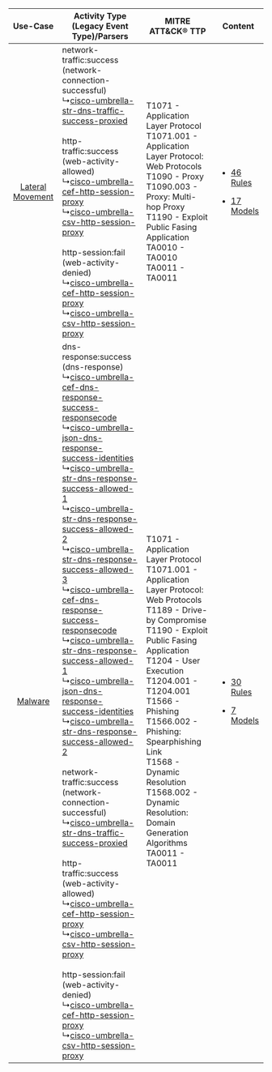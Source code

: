 |    Use-Case    | Activity Type (Legacy Event Type)/Parsers    | MITRE ATT&CK® TTP    | Content    |
|:----:| ---- | ---- | ---- |
| [Lateral Movement](../../../UseCases/uc_lateral_movement.md) |  network-traffic:success (network-connection-successful)<br> ↳[cisco-umbrella-str-dns-traffic-success-proxied](Ps/pC_ciscoumbrellastrdnstrafficsuccessproxied.md)<br><br> http-traffic:success (web-activity-allowed)<br> ↳[cisco-umbrella-cef-http-session-proxy](Ps/pC_ciscoumbrellacefhttpsessionproxy.md)<br> ↳[cisco-umbrella-csv-http-session-proxy](Ps/pC_ciscoumbrellacsvhttpsessionproxy.md)<br><br> http-session:fail (web-activity-denied)<br> ↳[cisco-umbrella-cef-http-session-proxy](Ps/pC_ciscoumbrellacefhttpsessionproxy.md)<br> ↳[cisco-umbrella-csv-http-session-proxy](Ps/pC_ciscoumbrellacsvhttpsessionproxy.md)<br>    | T1071 - Application Layer Protocol<br>T1071.001 - Application Layer Protocol: Web Protocols<br>T1090 - Proxy<br>T1090.003 - Proxy: Multi-hop Proxy<br>T1190 - Exploit Public Fasing Application<br>TA0010 - TA0010<br>TA0011 - TA0011<br>    | [<ul><li>46 Rules</li></ul><ul><li>17 Models</li></ul>](RM/r_m_cisco_cisco_cloud_security_Lateral_Movement.md) |
|          [Malware](../../../UseCases/uc_malware.md)          |  dns-response:success (dns-response)<br> ↳[cisco-umbrella-cef-dns-response-success-responsecode](Ps/pC_ciscoumbrellacefdnsresponsesuccessresponsecode.md)<br> ↳[cisco-umbrella-json-dns-response-success-identities](Ps/pC_ciscoumbrellajsondnsresponsesuccessidentities.md)<br> ↳[cisco-umbrella-str-dns-response-success-allowed-1](Ps/pC_ciscoumbrellastrdnsresponsesuccessallowed1.md)<br> ↳[cisco-umbrella-str-dns-response-success-allowed-2](Ps/pC_ciscoumbrellastrdnsresponsesuccessallowed2.md)<br> ↳[cisco-umbrella-str-dns-response-success-allowed-3](Ps/pC_ciscoumbrellastrdnsresponsesuccessallowed3.md)<br> ↳[cisco-umbrella-cef-dns-response-success-responsecode](Ps/pC_ciscoumbrellacefdnsresponsesuccessresponsecode.md)<br> ↳[cisco-umbrella-str-dns-response-success-allowed-1](Ps/pC_ciscoumbrellastrdnsresponsesuccessallowed1.md)<br> ↳[cisco-umbrella-json-dns-response-success-identities](Ps/pC_ciscoumbrellajsondnsresponsesuccessidentities.md)<br> ↳[cisco-umbrella-str-dns-response-success-allowed-2](Ps/pC_ciscoumbrellastrdnsresponsesuccessallowed2.md)<br><br> network-traffic:success (network-connection-successful)<br> ↳[cisco-umbrella-str-dns-traffic-success-proxied](Ps/pC_ciscoumbrellastrdnstrafficsuccessproxied.md)<br><br> http-traffic:success (web-activity-allowed)<br> ↳[cisco-umbrella-cef-http-session-proxy](Ps/pC_ciscoumbrellacefhttpsessionproxy.md)<br> ↳[cisco-umbrella-csv-http-session-proxy](Ps/pC_ciscoumbrellacsvhttpsessionproxy.md)<br><br> http-session:fail (web-activity-denied)<br> ↳[cisco-umbrella-cef-http-session-proxy](Ps/pC_ciscoumbrellacefhttpsessionproxy.md)<br> ↳[cisco-umbrella-csv-http-session-proxy](Ps/pC_ciscoumbrellacsvhttpsessionproxy.md)<br> | T1071 - Application Layer Protocol<br>T1071.001 - Application Layer Protocol: Web Protocols<br>T1189 - Drive-by Compromise<br>T1190 - Exploit Public Fasing Application<br>T1204 - User Execution<br>T1204.001 - T1204.001<br>T1566 - Phishing<br>T1566.002 - Phishing: Spearphishing Link<br>T1568 - Dynamic Resolution<br>T1568.002 - Dynamic Resolution: Domain Generation Algorithms<br>TA0011 - TA0011<br> | [<ul><li>30 Rules</li></ul><ul><li>7 Models</li></ul>](RM/r_m_cisco_cisco_cloud_security_Malware.md)    |